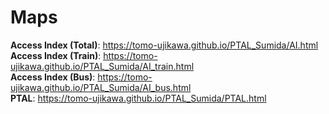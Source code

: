 # Maps
**Access Index (Total)**: https://tomo-ujikawa.github.io/PTAL_Sumida/AI.html  
**Access Index (Train)**: https://tomo-ujikawa.github.io/PTAL_Sumida/AI_train.html  
**Access Index (Bus)**: https://tomo-ujikawa.github.io/PTAL_Sumida/AI_bus.html  
**PTAL**: https://tomo-ujikawa.github.io/PTAL_Sumida/PTAL.html
